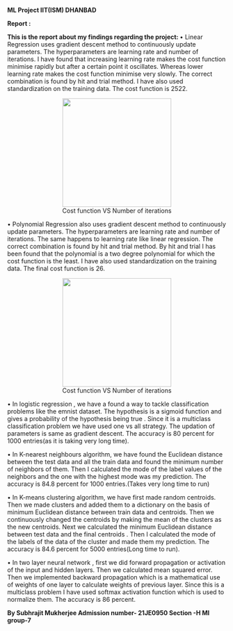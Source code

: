 <strong>ML Project IIT(ISM) DHANBAD

Report  :  

This is the report about my findings regarding the project:
</strong>
•	Linear Regression uses gradient descent method to continuously update parameters. The hyperparameters are learning rate and number of iterations. I have found that
increasing learning rate makes the cost function minimise rapidly but after a certain point it oscillates. Whereas lower learning rate makes the cost function minimise
very slowly. The correct combination is found by hit and trial method. I have also used standardization on the training data. The cost function is 2522.
<p align="center">
<img src= "https://user-images.githubusercontent.com/103888763/163831801-cf83323f-d233-43ba-a1a2-7884da5659f4.png" width="250" height="250" align="center" />
<br>Cost function VS Number of iterations
</p>


•	Polynomial Regression also uses gradient descent method to continuously update parameters. The hyperparameters are learning rate and number of iterations. The same happens to learning rate like linear regression. The correct combination is found by hit and trial method. By hit and trial I has been found that the polynomial is a
two degree polynomial for which the cost function is the least. I have also used standardization on the training data. The final cost function is 26.
<p align="center">
<img src= "https://user-images.githubusercontent.com/103888763/163833522-f634aea8-9c5f-4606-825b-6bd1159a9fea.png" width="250" height="250" align="center" />
<br>Cost function VS Number of iterations
</p>


•	In logistic regression , we have a found a way to tackle classification problems like the emnist dataset. The hypothesis is a sigmoid function and gives a probability of the hypothesis being true . Since it is a multiclass classification problem we have used one vs all strategy. The updation of parameters is same as gradient descent. The accuracy is 80 percent for 1000 entries(as it is taking very long time).


•	In K-nearest neighbours algorithm, we have found the Euclidean distance between the test data and all the train data and found the minimum number of neighbors of them. Then I calculated the mode of the label values of the neighbors and the one with the highest mode was my prediction. The accuracy is 84.8 percent for 1000 entries.(Takes very long time to run)


•	In K-means clustering algorithm, we have first made random centroids. Then we made clusters and added them to a dictionary on the basis of minimum Euclidean distance between train data and centroids. Then we continuously changed the centroids by making the mean of the clusters as the new centroids. Next we calculated the minimum Euclidean distance between test data and the final centroids . Then I calculated the mode of the labels of the data of the cluster and made them my prediction. The accuracy is 84.6 percent for 5000 entries(Long time to run).


•	In two layer neural network , first we did forward propagation or activation of the input and hidden layers. Then we calculated mean squared error. Then we implemented backward propagation which is a mathematical use of weights of one layer to calculate weights of previous layer. Since this is a multiclass problem I have used softmax activation function which is used to normalize them. The accuracy is 86 percent.

<strong>
By Subhrajit Mukherjee
Admission number- 21JE0950
Section -H
Ml group-7
</strong>

